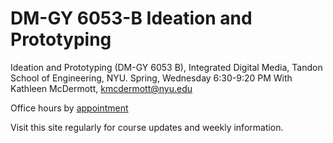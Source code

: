 # DM-GY 6053-B Ideation and Prototyping

Ideation and Prototyping (DM-GY 6053 B), Integrated Digital Media, Tandon School of Engineering, NYU. 
Spring, Wednesday 6:30-9:20 PM
With Kathleen McDermott, kmcdermott@nyu.edu 

Office hours by [appointment](https://calendar.google.com/calendar/selfsched?sstoken=UUl6ZHRicC1jSXBVfGRlZmF1bHR8OTdkZDlmZTU0N2E4NzZiZTUxZjQ5YjgwYjg5M2NmY2Q)


Visit this site regularly for course updates and weekly information.

